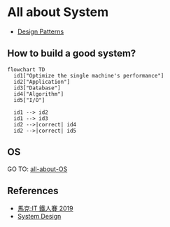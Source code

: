 # All about System

- [Design Patterns](./design-pattern/)

## How to build a good system?

```mermaid
flowchart TD
  id1["Optimize the single machine's performance"]
  id2["Application"]
  id3["Database"]
  id4["Algorithm"]
  id5["I/O"]

  id1 --> id2
  id1 --> id3
  id2 -->|correct| id4
  id2 -->|correct| id5
```


## OS

GO TO: [all-about-OS](https://github.com/chengr4/all-about-OS)

## References

- [馬克;IT 鐵人賽 2019](https://mark-lin.com/tags/it-%E9%90%B5%E4%BA%BA%E8%B3%BD-2019/)
- [System Design](https://www.karanpratapsingh.com/courses/system-design)
